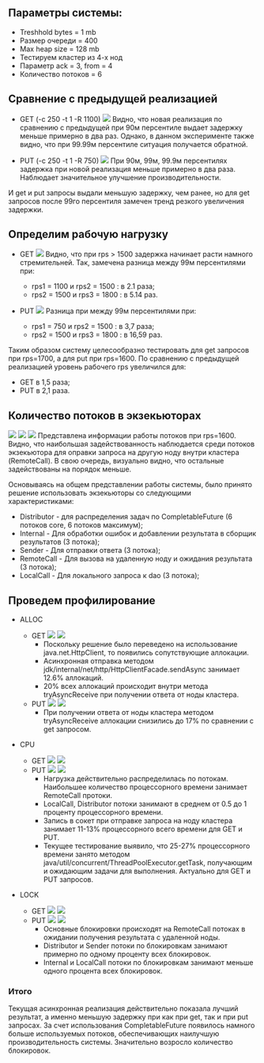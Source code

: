 ## Параметры системы:
* Treshhold bytes = 1 mb
* Размер очереди = 400
* Max heap size = 128 mb
* Тестируем кластер из 4-х нод
* Параметр ack = 3, from = 4
* Количество потоков = 6

## Сравнение с предыдущей реализацией

* GET (-c 250 -t 1 -R 1100)
  ![](./screens/get_cmp.png)
  Видно, что новая реализация по сравнению с предыдущей при 90м персентиле выдает задержку меньше примерно в два раз.
  Однако, в данном эксперименте также видно, что при 99.99м персентиле ситуация получается обратной. 

* PUT (-c 250 -t 1 -R 750)
  ![](./screens/put_cmp.png)
  При 90м, 99м, 99.9м персентилях задержка при новой реализация меньше примерно в два раза. Наблюдает значительное улучшение производительности.

И get и put запросы выдали меньшую задержку, чем ранее, но для get запросов после 99го персентиля замечен тренд резкого увеличения задержки.

## Определим рабочую нагрузку

* GET
  ![](./screens/get.png)
  Видно, что при rps > 1500 задержка начинает расти намного стремительней.
  Так, замечена разница между 99м персентилями при:
  * rps1 = 1100 и rps2 = 1500 : в 2.1 раза;
  * rps2 = 1500 и rps3 = 1800 : в 5.14 раз.

* PUT
  ![](./screens/put.png)
  Разница при между 99м персентилями при:
  * rps1 = 750 и rps2 = 1500 : в 3,7 раза;
  * rps2 = 1500 и rps3 = 1800 : в 16,59 раз.

Таким образом систему целесообразно тестировать для get запросов при rps=1700, а для put при rps=1600.
По сравнению с предыдущей реализацией уровень рабочего rps увеличился для:
  * GET в 1,5 раза;
  * PUT в 2,1 раза.


## Количество потоков в экзекьюторах

![](./visualvm/1.png)
![](./visualvm/2.png)
![](./visualvm/3.png)
Представлена информации работы потоков при rps=1600.
Видно, что наибольшая задействованность наблюдается среди потоков экзекьютора
для оправки запроса на другую ноду внутри кластера (RemoteCall). В свою очередь, визуально видно, что остальные задействованы на порядок меньше.

Основываясь на общем представлении работы системы, было принято решение использовать экзекьюторы со следующими характеристиками:
* Distributor - для распределения задач по CompletableFuture (6 потоков core, 6 потоков максимум);
* Internal - Для обработки ошибок и добавлении результата в сборщик результатов (3 потока);
* Sender - Для отправки ответа (3 потока);
* RemoteCall - Для вызова на удаленную ноду и ожидания результата (3 потока);
* LocalCall - Для локального запроса к dao (3 потока);


## Проведем профилирование

* ALLOC
  * GET
    ![](./screens/img.png)
    ![](./screens/img_1.png)
    * Поскольку решение было переведено на использование java.net.HttpClient, то появились сопутствующие аллокации.
    * Асинхронная отправка методом jdk/internal/net/http/HttpClientFacade.sendAsync занимает 12.6% аллокаций.
    * 20% всех аллокаций происходит внутри метода tryAsyncReceive при получении ответа от ноды кластера.
  * PUT
    ![](./screens/img_6.png)
    ![](./screens/img_7.png)
    * При получении ответа от ноды кластера методом tryAsyncReceive аллокации снизились до 17% по сравнении с get запросом.

* CPU
  * GET
    ![](./screens/img_2.png)
    ![](./screens/img_3.png)
  * PUT
    ![](./screens/img_8.png)
    ![](./screens/img_9.png)
    * Нагрузка действительно распределилась по потокам. Наибольшее количество процессорного времени занимает RemoteCall протоки.
    * LocalCall, Distributor потоки занимают в среднем от 0.5 до 1 проценту процессорного времени.
    * Запись в сокет при отправке запроса на ноду кластера занимает 11-13% процессорного всего времени для GET и PUT.
    * Текущее тестирование выявило, что 25-27% процессорного времени занято методом java/util/concurrent/ThreadPoolExecutor.getTask, получающим и ожидающим задачи для выполнения. Актуально для GET и PUT запросов.

* LOCK
  * GET
    ![](./screens/img_4.png)
    ![](./screens/img_5.png)
  * PUT
    ![](./screens/img_10.png)
    ![](./screens/img_11.png)
    * Основные блокировки происходят на RemoteCall потоках в ожидании получения результата с удаленной ноды.
    * Distributor и Sender потоки по блокировкам занимают примерно по одному проценту всех блокировок.
    * Internal и LocalCall потоки по блокировкам занимают меньше одного процента всех блокировок.

### Итого
Текущая асинхронная реализация действительно показала лучший результат, а именно меньшую задержку при как при get, так и при put запросах.
За счет использования CompletableFuture появилось намного больше используемых потоков, обеспечивающих наилучшую производительность системы.
Значительно возросло количество блокировок.